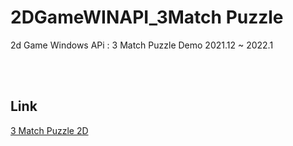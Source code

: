 # 2DGameWINAPI_3Match Puzzle
2d Game Windows APi : 3 Match Puzzle Demo 2021.12 ~ 2022.1

<br/>
<br/>

## Link
[3 Match Puzzle 2D](https://www.youtube.com/watch?v=qh27IsjDBp0&list=PLkaVDtEaS2nY41JvcSJunfSSdMwXjPAMY)
